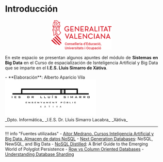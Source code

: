 # Introducción

<div style="text-align: center;">
  <img src="images/logogva.png" alt="Logo GVA" width="200"/>
</div>

<p align="justify">
En este espacio se presentan algunos apuntes del módulo de <b>Sistemas en Big Data</b> en el Curso de espacialización de Isnteligencia Artificial y Big Data que se imparte en el <b>I.E.S. Lluis Simarro de Xàtiva</b>.
</p>
- **Elaboración**: Alberto Aparicio Vila 

<div style="text-align: left;">
  <img src="images/simarro.jpg" alt="IES Dr. LLuís Simarro" width="300"/>
</div>
_Dpto. Informática_  
_I.E.S. Dr. Lluís Simarro Lacabra_  
_Xàtiva_

---
!!! info "Fuentes utilizadas"
    - [Aitor Medrano. Cursos Inteligencia Artificial y Big Data. Almacen de datos NoSQL](https://aitor-medrano.github.io/iabd/sa/nosql.html)
    - [Next Generation Databases](https://link.springer.com/book/10.1007/978-1-4842-1329-2): NoSQL, NewSQL, and Big Data
    - [NoSQL Distilled](https://www.informit.com/store/nosql-distilled-a-brief-guide-to-the-emerging-world-9780321826626): A Brief Guide to the Emerging World of Polyglot Persistence
    - [Row vs Column Oriented Databases](https://dataschool.com/data-modeling-101/row-vs-column-oriented-databases/)
    - [Understanding Database Sharding](https://www.digitalocean.com/community/tutorials/understanding-database-sharding)
